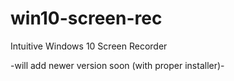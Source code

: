 # win10-screen-rec
Intuitive Windows 10 Screen Recorder

-will add newer version soon (with proper installer)-
